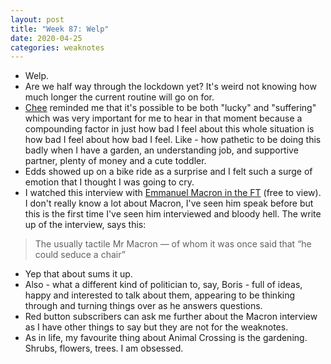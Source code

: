 ```yaml
---
layout: post
title: "Week 87: Welp"
date: 2020-04-25
categories: weaknotes
---
```

* Welp.
* Are we half way through the lockdown yet? It's weird not knowing how much longer the current routine will go on for.
* [Chee](https://chee.snoot.club/) reminded me that it's possible to be both "lucky" and "suffering" which was very important for me to hear in that moment because a compounding factor in just how bad I feel about this whole situation is how bad I feel about how bad I feel. Like - how pathetic to be doing this badly when I have a garden, an understanding job, and supportive partner, plenty of money and a cute toddler.
* Edds showed up on a bike ride as a surprise and I felt such a surge of emotion that I thought I was going to cry.
* I watched this interview with [Emmanuel Macron in the FT](https://www.ft.com/video/96240572-7e35-4fcd-aecb-8f503d529354) (free to view). I don't really know a lot about Macron, I've seen him speak before but this is the first time I've seen him interviewed and bloody hell. The write up of the interview, says this:
> The usually tactile Mr Macron — of whom it was once said that “he could seduce a chair”

* Yep that about sums it up.
* Also - what a different kind of politician to, say, Boris - full of ideas, happy and interested to talk about them, appearing to be thinking through and turning things over as he answers questions.
* Red button subscribers can ask me further about the Macron interview as I have other things to say but they are not for the weaknotes.
* As in life, my favourite thing about Animal Crossing is the gardening. Shrubs, flowers, trees. I am obsessed.
